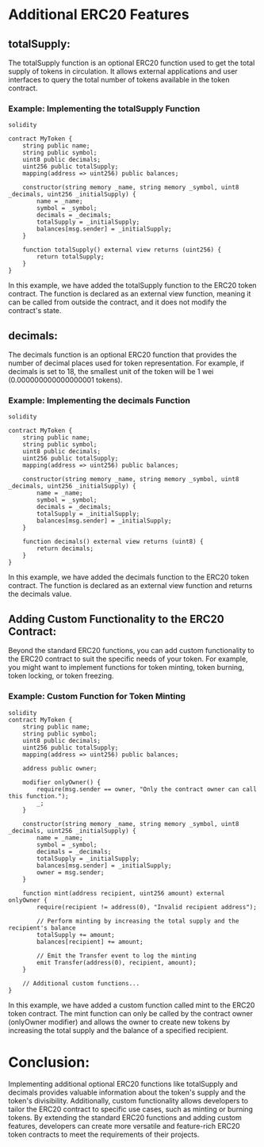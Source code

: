 # Additional ERC20 Features

## totalSupply:
The totalSupply function is an optional ERC20 function used to get the total supply of tokens in circulation. It allows external applications and user interfaces to query the total number of tokens available in the token contract.

### Example: Implementing the totalSupply Function
```
solidity

contract MyToken {
    string public name;
    string public symbol;
    uint8 public decimals;
    uint256 public totalSupply;
    mapping(address => uint256) public balances;

    constructor(string memory _name, string memory _symbol, uint8 _decimals, uint256 _initialSupply) {
        name = _name;
        symbol = _symbol;
        decimals = _decimals;
        totalSupply = _initialSupply;
        balances[msg.sender] = _initialSupply;
    }

    function totalSupply() external view returns (uint256) {
        return totalSupply;
    }
}
```
In this example, we have added the totalSupply function to the ERC20 token contract. The function is declared as an external view function, meaning it can be called from outside the contract, and it does not modify the contract's state.

## decimals:
The decimals function is an optional ERC20 function that provides the number of decimal places used for token representation. For example, if decimals is set to 18, the smallest unit of the token will be 1 wei (0.000000000000000001 tokens).

### Example: Implementing the decimals Function
```
solidity

contract MyToken {
    string public name;
    string public symbol;
    uint8 public decimals;
    uint256 public totalSupply;
    mapping(address => uint256) public balances;

    constructor(string memory _name, string memory _symbol, uint8 _decimals, uint256 _initialSupply) {
        name = _name;
        symbol = _symbol;
        decimals = _decimals;
        totalSupply = _initialSupply;
        balances[msg.sender] = _initialSupply;
    }

    function decimals() external view returns (uint8) {
        return decimals;
    }
}
```
In this example, we have added the decimals function to the ERC20 token contract. The function is declared as an external view function and returns the decimals value.

## Adding Custom Functionality to the ERC20 Contract:
Beyond the standard ERC20 functions, you can add custom functionality to the ERC20 contract to suit the specific needs of your token. For example, you might want to implement functions for token minting, token burning, token locking, or token freezing.

### Example: Custom Function for Token Minting

```
solidity
contract MyToken {
    string public name;
    string public symbol;
    uint8 public decimals;
    uint256 public totalSupply;
    mapping(address => uint256) public balances;

    address public owner;

    modifier onlyOwner() {
        require(msg.sender == owner, "Only the contract owner can call this function.");
        _;
    }

    constructor(string memory _name, string memory _symbol, uint8 _decimals, uint256 _initialSupply) {
        name = _name;
        symbol = _symbol;
        decimals = _decimals;
        totalSupply = _initialSupply;
        balances[msg.sender] = _initialSupply;
        owner = msg.sender;
    }

    function mint(address recipient, uint256 amount) external onlyOwner {
        require(recipient != address(0), "Invalid recipient address");

        // Perform minting by increasing the total supply and the recipient's balance
        totalSupply += amount;
        balances[recipient] += amount;

        // Emit the Transfer event to log the minting
        emit Transfer(address(0), recipient, amount);
    }

    // Additional custom functions...
}
```
In this example, we have added a custom function called mint to the ERC20 token contract. The mint function can only be called by the contract owner (onlyOwner modifier) and allows the owner to create new tokens by increasing the total supply and the balance of a specified recipient.

# Conclusion:

Implementing additional optional ERC20 functions like totalSupply and decimals provides valuable information about the token's supply and the token's divisibility. Additionally, custom functionality allows developers to tailor the ERC20 contract to specific use cases, such as minting or burning tokens. By extending the standard ERC20 functions and adding custom features, developers can create more versatile and feature-rich ERC20 token contracts to meet the requirements of their projects.
